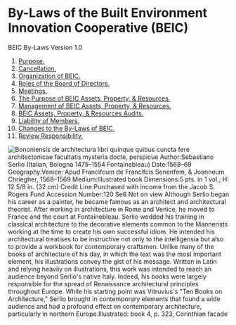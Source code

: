 # By-Laws of the Built Environment Innovation Cooperative (BEIC)
BEIC By-Laws Version 1.0

1. [Purpose.](https://github.com/BEICBIM/BEICByLaws/blob/master/Purpose.md)
2. [Cancellation.](https://github.com/BEICBIM/BEICByLaws/blob/master/Cancellation.md)
3. [Organization of BEIC.](https://github.com/BEICBIM/BEICByLaws/blob/master/Organization.md)
4. [Roles of the Board of Directors.](https://github.com/BEICBIM/BEICByLaws/blob/master/RolesofBOD.md)
5. [Meetings.](https://github.com/BEICBIM/BEICByLaws/blob/master/Meetings.md)
6. [The Purpose of BEIC Assets, Property, & Resources.](https://github.com/BEICBIM/BEICByLaws/blob/master/PurposeofBEICAPR.md)
7. [Management of BEIC Assets, Property, & Resources.](https://github.com/BEICBIM/BEICByLaws/blob/master/ManageBEICAPR.md)
8. [BEIC Assets, Property, & Resources Audits.](https://github.com/BEICBIM/BEICByLaws/blob/master/BEICAPRAudits.md)
9. [Liability of Members.](https://github.com/BEICBIM/BEICByLaws/blob/master/LiabilityofMembers.md)
10. [Changes to the By-Laws of BEIC.](https://github.com/BEICBIM/BEICByLaws/blob/master/ByLawChanges.md)
11. [Review Responsibility.](https://github.com/BEICBIM/BEICByLaws/blob/master/ReviewResponsiblity.md)

![Bononiensis de architectura libri quinque quibus cuncta fere architectonicae facultatis mysteria docte, perspicue Author:Sebastiano Serlio (Italian, Bologna 1475–1554 Fontainebleau) Date:1568–69 Geography:Venice: Apud Francifcum de Francifcis Senenfem, & Joanneum Chriegher, 1568–1569 Medium:Illustrated book Dimensions:5 pts. in 1 vol.; H: 12 5/8 in. (32 cm) Credit Line:Purchased with income from the Jacob S. Rogers Fund Accession Number:120 Se6 Not on view Although Serlio began his career as a painter, he became famous as an architect and architectural theorist. After working in architecture in Rome and Venice, he moved to France and the court at Fontainebleau. Serlio wedded his training in classical architecture to the decorative elements common to the Mannerists working at the time to create his own successful idiom. He intended his architectural treatises to be instructive not only to the intelligensia but also to provide a workbook for contemporary craftsmen. Unlike many of the books of architecture of his day, in which the text was the most important element, his illustrations convey the gist of his message. Written in Latin and relying heavily on illustrations, this work was intended to reach an audience beyond Serlio's native Italy. Indeed, his books were largely responsible for the spread of Renaissance architectural principles throughout Europe. While his starting point was Vitruvius's "Ten Books on Architecture," Serlio brought in contemporary elements that found a wide audience and had a profound effect on contemporary architecture, particularly in northern Europe.Illustrated: book 4, p. 323, Corinthian facade](http://images.metmuseum.org/CRDImages/li/original/li120%20Se6.R.jpg)
